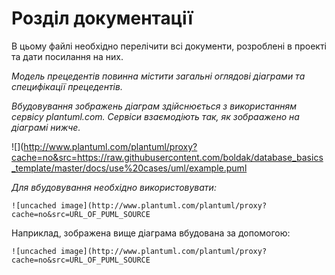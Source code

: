 # Розділ документації

В цьому файлі необхідно перелічити всі документи, розроблені в проекті та дати посилання на них.

*Модель прецедентів повинна містити загальні оглядові діаграми та специфікації прецедентів.*

*Вбудовування зображень діаграм здійснюється з використанням сервісу plantuml.com. Сервіси взаємодіють так, як зобраажено на діаграмі нижче.*

![](http://www.plantuml.com/plantuml/proxy?cache=no&src=https://raw.githubusercontent.com/boldak/database_basics_template/master/docs/use%20cases/uml/example.puml

*Для вбудовування необхідно використовувати:*
```
![uncached image](http://www.plantuml.com/plantuml/proxy?cache=no&src=URL_OF_PUML_SOURCE
```
Наприклад, зображена вище діаграма вбудована за допомогою:
```
![uncached image](http://www.plantuml.com/plantuml/proxy?cache=no&src=URL_OF_PUML_SOURCE
```
